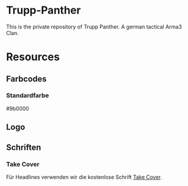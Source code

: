 # Trupp-Panther
This is the private repository of Trupp Panther. A german tactical Arma3 Clan.


# Resources
## Farbcodes
### Standardfarbe
#9b0000
## Logo
## Schriften
### Take Cover
Für Headlines verwenden wir die kostenlose Schrift [Take Cover](http://www.dafont.com/de/take-cover.font).
